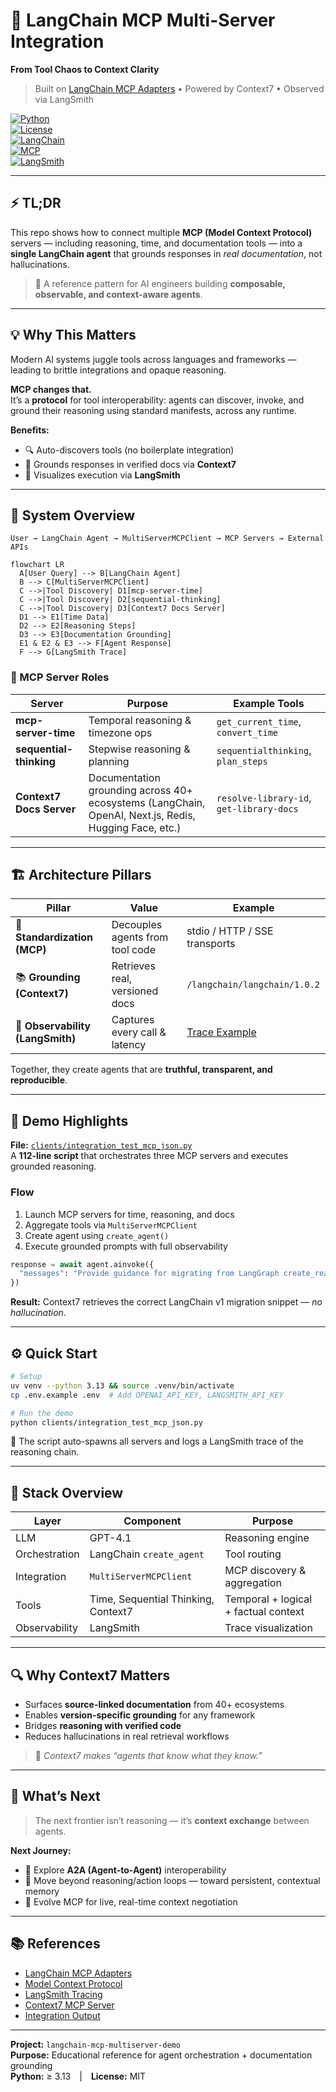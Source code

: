 # 🧩 LangChain MCP Multi-Server Integration  
**From Tool Chaos to Context Clarity**  

> Built on [LangChain MCP Adapters](https://github.com/langchain-ai/langchain-mcp-adapters) • Powered by Context7 • Observed via LangSmith  

[![Python](https://img.shields.io/badge/Python-3.13-blue?logo=python)]()  
[![License](https://img.shields.io/badge/License-MIT-green.svg)]()  
[![LangChain](https://img.shields.io/badge/LangChain-1.0.2-yellow.svg)]()  
[![MCP](https://img.shields.io/badge/MCP-1.6.0-lightgrey.svg)]()  
[![LangSmith](https://img.shields.io/badge/Observability-LangSmith-orange.svg)]()  

---

## ⚡ TL;DR
This repo shows how to connect multiple **MCP (Model Context Protocol)** servers — including reasoning, time, and documentation tools — into a **single LangChain agent** that grounds responses in *real documentation*, not hallucinations.  

> 🧠 A reference pattern for AI engineers building **composable, observable, and context-aware agents**.

---

## 💡 Why This Matters
Modern AI systems juggle tools across languages and frameworks — leading to brittle integrations and opaque reasoning.  

**MCP changes that.**  
It’s a **protocol** for tool interoperability: agents can discover, invoke, and ground their reasoning using standard manifests, across any runtime.

**Benefits:**
- 🔍 Auto-discovers tools (no boilerplate integration)
- 🧠 Grounds responses in verified docs via **Context7**
- 🔬 Visualizes execution via **LangSmith**

---

## 🧭 System Overview

```
User → LangChain Agent → MultiServerMCPClient → MCP Servers → External APIs
```

```mermaid
flowchart LR
  A[User Query] --> B[LangChain Agent]
  B --> C[MultiServerMCPClient]
  C -->|Tool Discovery| D1[mcp-server-time]
  C -->|Tool Discovery| D2[sequential-thinking]
  C -->|Tool Discovery| D3[Context7 Docs Server]
  D1 --> E1[Time Data]
  D2 --> E2[Reasoning Steps]
  D3 --> E3[Documentation Grounding]
  E1 & E2 & E3 --> F[Agent Response]
  F --> G[LangSmith Trace]
```

### 🧩 MCP Server Roles
| Server | Purpose | Example Tools |
|--------|----------|---------------|
| **mcp-server-time** | Temporal reasoning & timezone ops | `get_current_time`, `convert_time` |
| **sequential-thinking** | Stepwise reasoning & planning | `sequentialthinking`, `plan_steps` |
| **Context7 Docs Server** | Documentation grounding across 40+ ecosystems (LangChain, OpenAI, Next.js, Redis, Hugging Face, etc.) | `resolve-library-id`, `get-library-docs` |

---

## 🏗 Architecture Pillars
| Pillar | Value | Example |
|--------|--------|----------|
| 🧱 **Standardization (MCP)** | Decouples agents from tool code | stdio / HTTP / SSE transports |
| 📚 **Grounding (Context7)** | Retrieves real, versioned docs | `/langchain/langchain/1.0.2` |
| 🔬 **Observability (LangSmith)** | Captures every call & latency | [Trace Example](https://smith.langchain.com/public/be69829b-ae12-4d0d-a735-ce53853d1b45/r) |

Together, they create agents that are **truthful, transparent, and reproducible**.

---

## 🚀 Demo Highlights
**File:** [`clients/integration_test_mcp_json.py`](../../clients/integration_test_mcp_json.py)  
A **112-line script** that orchestrates three MCP servers and executes grounded reasoning.  

### Flow
1. Launch MCP servers for time, reasoning, and docs  
2. Aggregate tools via `MultiServerMCPClient`  
3. Create agent using `create_agent()`  
4. Execute grounded prompts with full observability  

```python
response = await agent.ainvoke({
  "messages": "Provide guidance for migrating from LangGraph create_react_agent to LangChain create_agent (v1.0.2)."
})
```

**Result:** Context7 retrieves the correct LangChain v1 migration snippet — *no hallucination.*

---

## ⚙️ Quick Start

```bash
# Setup
uv venv --python 3.13 && source .venv/bin/activate
cp .env.example .env  # Add OPENAI_API_KEY, LANGSMITH_API_KEY

# Run the demo
python clients/integration_test_mcp_json.py
```

🧠 The script auto-spawns all servers and logs a LangSmith trace of the reasoning chain.

---

## 🧠 Stack Overview
| Layer | Component | Purpose |
|-------|------------|----------|
| LLM | GPT-4.1 | Reasoning engine |
| Orchestration | LangChain `create_agent` | Tool routing |
| Integration | `MultiServerMCPClient` | MCP discovery & aggregation |
| Tools | Time, Sequential Thinking, Context7 | Temporal + logical + factual context |
| Observability | LangSmith | Trace visualization |

---

## 🔍 Why Context7 Matters
- Surfaces **source-linked documentation** from 40+ ecosystems  
- Enables **version-specific grounding** for any framework  
- Bridges **reasoning with verified code**  
- Reduces hallucinations in real retrieval workflows  

> 🧩 *Context7 makes “agents that know what they know.”*

---

## 🔭 What’s Next
> The next frontier isn’t reasoning — it’s **context exchange** between agents.  

**Next Journey:**  
- 🤝 Explore **A2A (Agent-to-Agent)** interoperability  
- 🧩 Move beyond reasoning/action loops — toward persistent, contextual memory  
- 🔗 Evolve MCP for live, real-time context negotiation  

---

## 📚 References
- [LangChain MCP Adapters](https://github.com/langchain-ai/langchain-mcp-adapters)  
- [Model Context Protocol](https://modelcontextprotocol.io)  
- [LangSmith Tracing](https://smith.langchain.com)  
- [Context7 MCP Server](https://github.com/upstash/context7-mcp)  
- [Integration Output](docs/integration_test_mcp_json.md)  

---

**Project:** `langchain-mcp-multiserver-demo`  
**Purpose:** Educational reference for agent orchestration + documentation grounding  
**Python:** ≥ 3.13 | **License:** MIT  

